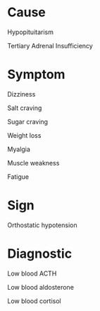 # Cause

Hypopituitarism

Tertiary Adrenal Insufficiency

# Symptom

Dizziness

Salt craving

Sugar craving

Weight loss

Myalgia

Muscle weakness

Fatigue

# Sign

Orthostatic hypotension

# Diagnostic

Low blood ACTH

Low blood aldosterone

Low blood cortisol

